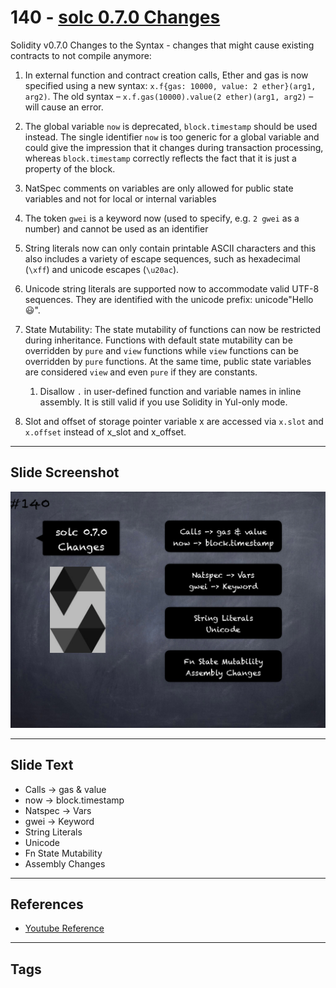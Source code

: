 # 140 - [solc 0.7.0 Changes](solc%200.7.0%20Changes.md)
Solidity v0.7.0 Changes to the Syntax - changes that might cause existing contracts to not compile anymore:

1.  In external function and contract creation calls, Ether and gas is now specified using a new syntax: `x.f{gas: 10000, value: 2 ether}(arg1, arg2)`. The old syntax – `x.f.gas(10000).value(2 ether)(arg1, arg2)` – will cause an error.
    
2.  The global variable `now` is deprecated, `block.timestamp` should be used instead. The single identifier `now` is too generic for a global variable and could give the impression that it changes during transaction processing, whereas `block.timestamp` correctly reflects the fact that it is just a property of the block.
    
3.  NatSpec comments on variables are only allowed for public state variables and not for local or internal variables
    
4.  The token `gwei` is a keyword now (used to specify, e.g. `2 gwei` as a number) and cannot be used as an identifier
    
5.  String literals now can only contain printable ASCII characters and this also includes a variety of escape sequences, such as hexadecimal (`\xff`) and unicode escapes (`\u20ac`).


    
6.  Unicode string literals are supported now to accommodate valid UTF-8 sequences. They are identified with the unicode prefix: unicode"Hello 😃".
    
7.  State Mutability: The state mutability of functions can now be restricted during inheritance. Functions with default state mutability can be overridden by `pure` and `view` functions while `view` functions can be overridden by `pure` functions. At the same time, public state variables are considered `view` and even `pure` if they are constants.
    
	1.  Disallow `.` in user-defined function and variable names in inline assembly. It is still valid if you use Solidity in Yul-only mode.
    
9.  Slot and offset of storage pointer variable x are accessed via `x.slot` and `x.offset` instead of x_slot and x_offset.

___
## Slide Screenshot
![140.png](../images/solidity201/140.png)
___
## Slide Text
- Calls -> gas & value
- now -> block.timestamp
- Natspec -> Vars
- gwei -> Keyword
- String Literals
- Unicode
- Fn State Mutability
- Assembly Changes
___
## References
- [Youtube Reference](https://youtu.be/TqMIbouwePE?t=1987)
___
## Tags